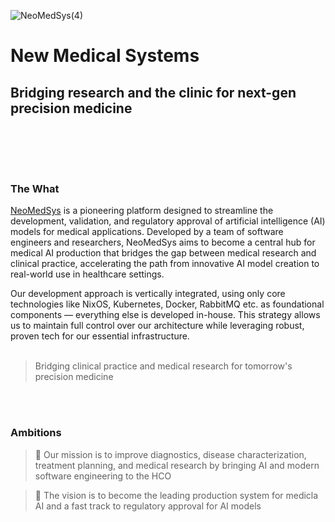 ![NeoMedSys(4)](https://github.com/NeoMedSys/.github/assets/29639563/b714297f-a135-43c9-bba1-656d411e83eb)

# New Medical Systems #
## Bridging research and the clinic for next-gen precision medicine ##


<br clear="left"/>

<br>

<img src="https://img.shields.io/badge/release-v0.1.0--alpha-blue" height="15" /> <img src="https://user-images.githubusercontent.com/29639563/182672649-9a412cbb-ddd7-43b6-b938-1a6dd720b5cc.png" height="15" />
<img src="https://user-images.githubusercontent.com/29639563/182673031-c6054528-612b-441b-be52-bbb85096f66e.png" height="15" />
<img src="https://user-images.githubusercontent.com/29639563/182672919-fa9c61e5-c9ec-412b-bd59-65dbd67673c9.png" height="15" />
<img src="https://user-images.githubusercontent.com/29639563/182672526-3b60618c-ab81-4887-84e7-0a7329058782.png" height="15" />
<br>

### The What
[NeoMedSys](https://neomedsys.io/) is a pioneering platform designed to streamline the development, validation, and regulatory approval of artificial intelligence (AI) models for medical applications. Developed by a team of software engineers and researchers, NeoMedSys aims to become a central hub for medical AI production that bridges the gap between medical research and clinical practice, accelerating the path from innovative AI model creation to real-world use in healthcare settings.

Our development approach is vertically integrated, using only core technologies like NixOS, Kubernetes, Docker, RabbitMQ etc. as foundational components — everything else is developed in-house. This strategy allows us to maintain full control over our architecture while leveraging robust, proven tech for our essential infrastructure.
<br>
<br>
 
 > Bridging clinical practice and medical research for tomorrow's precision medicine

<br/>

<br>

### Ambitions

> 🚀 Our mission is to improve diagnostics, disease characterization, treatment planning, and medical research by bringing AI and modern software engineering to the HCO

> 👀 The vision is to become the leading production system for medicla AI and a fast track to regulatory approval for AI models

<br>


